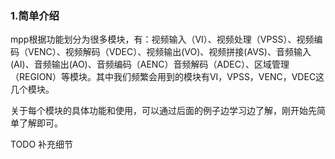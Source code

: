 ### 1.简单介绍
mpp根据功能划分为很多模块，有：视频输入（VI）、视频处理（VPSS）、视频编码（VENC）、视频解码（VDEC）、视频输出(VO)、视频拼接(AVS)、音频输入(AI)、音频输出(AO)、音频编码（AENC）音频解码（ADEC）、区域管理（REGION）等模块。其中我们频繁会用到的模块有VI，VPSS，VENC，VDEC这几个模块。

关于每个模块的具体功能和使用，可以通过后面的例子边学习边了解，刚开始先简单了解即可。

TODO 补充细节